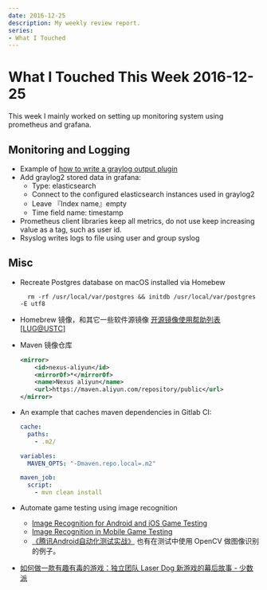 ```yaml
---
date: 2016-12-25
description: My weekly review report.
series:
- What I Touched
---
```


# What I Touched This Week 2016-12-25


This week I mainly worked on setting up monitoring system using prometheus and grafana.

<!--more-->

## Monitoring and Logging

- Example of [how to write a graylog output plugin][1]
- Add graylog2 stored data in grafana:
    - Type: elasticsearch
    - Connect to the configured elasticsearch instances used in graylog2
    - Leave 『Index name』empty
    - Time field name: timestamp
- Prometheus client libraries keep all metrics, do not use keep increasing value as a tag, such as user id.
 - Rsyslog writes logs to file using user and group syslog

## Misc

- Recreate Postgres database on macOS installed via Homebew

        rm -rf /usr/local/var/postgres && initdb /usr/local/var/postgres -E utf8

- Homebrew 镜像，和其它一些软件源镜像 [开源镜像使用帮助列表 [LUG@USTC]][2]
- Maven 镜像仓库

    ```xml
    <mirror>
        <id>nexus-aliyun</id>
        <mirrorOf>*</mirrorOf>
        <name>Nexus aliyun</name>
        <url>https://maven.aliyun.com/repository/public</url>
    </mirror>
    ```

- An example that caches maven dependencies in Gitlab CI:

    ```yaml
    cache:
      paths:
        - .m2/

    variables:
      MAVEN_OPTS: "-Dmaven.repo.local=.m2"

    maven_job:
      script:
        - mvn clean install
    ```

- Automate game testing using image recognition
  - [Image Recognition for Android and iOS Game Testing][3]
  - [Image Recognition in Mobile Game Testing][4]
  - [《腾讯Android自动化测试实战》][5] 也有在测试中使用 OpenCV 做图像识别的例子。
- [如何做一款有趣有毒的游戏：独立团队 Laser Dog 新游戏的幕后故事 - 少数派][6]


[1]:  https://github.com/graylog-labs/graylog-plugin-slack/blob/master/src/main/java/org/graylog2/plugins/slack/output/SlackMessageOutput.java
[2]:  https://lug.ustc.edu.cn/wiki/mirrors/help
[3]:  http://bitbar.com/how-to-use-image-recognition-for-mobile-app-and-game-testing/
[4]:  http://bitbar.com/mobile-game-testing-part-2-ui-and-functionality-image-recognition/
[5]:  https://item.jd.com/11985901.html
[6]:  http://sspai.com/36392
